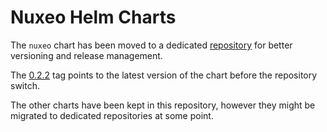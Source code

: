 # Nuxeo Helm Charts

The `nuxeo` chart has been moved to a dedicated [repository](https://github.com/nuxeo/nuxeo-helm-chart/) for better versioning and release management.

The [0.2.2](https://github.com/nuxeo/nuxeo-helm-chart/releases/tag/0.2.2) tag points to the latest version of the chart before the repository switch.

The other  charts have been kept in this repository, however they might be migrated to dedicated repositories at some point.
